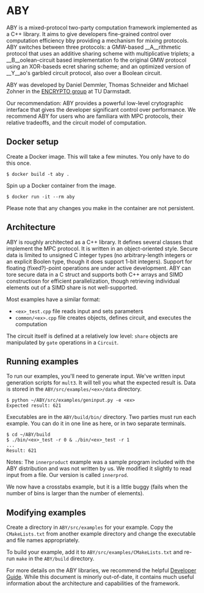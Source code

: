 # ABY

ABY is a mixed-protocol two-party computation framework implemented as a C++ library. It aims to give developers fine-grained control over computation efficiency bby providing a mechanism for mixing protocols. 
ABY switches between three protocols: a GMW-based __A__rithmetic protocol that uses an additive sharing scheme with multiplicative triplets; a __B__oolean-circuit based implementation fo the original GMW protocol using an XOR-baseds ecret sharing scheme; and an optimized version of __Y__ao's garbled circuit protocol, also over a Boolean circuit.

ABY was developed by Daniel Demmler, Thomas Schneider and Michael Zohner in the [ENCRYPTO group](https://www.encrypto.informatik.tu-darmstadt.de/encrypto/) at TU Darmstadt.

Our recommendation: ABY provides a powerful low-level crytographic interface that gives the developer significant control over performance. We recommend ABY for users who are familiara with MPC protocols, their relative tradeoffs, and the circuit model of computation.

## Docker setup

Create a Docker image. This will take a few minutes. You only have to do this once.
```
$ docker build -t aby .
```
Spin up a Docker container from the image.
```
$ docker run -it --rm aby 
```
Please note that any changes you make in the container are not persistent.

## Architecture

ABY is roughly architected as a C++ library. It defines several classes that
implement the MPC protocol. It is written in an object-oriented style. 
Secure data is limited to unsigned C integer types (no arbitrary-length integers or an explicit Boolen type, though it does support 1-bit integers). Support for floating (fixed?)-point operations are under active development. ABY can tore secure data in a C struct and supports both C++ arrays and SIMD constructiosn for efficient parallelization, though retrieving individual elements out of a SIMD share is not well-supported.

Most examples have a similar format: 
- `<ex>_test.cpp` file reads input and sets parameters
- `common/<ex>.cpp` file creates objects, defines circuit, and executes the
  computation

The circuit itself is defined at a relatively low level: `share` objects are
manipulated by `gate` operations in a `Circuit`. 

## Running examples
To run our examples, you'll need to generate input. We've written input
generation scripts for `mult3`. It will tell you what the expected result is.
Data is stored in the `ABY/src/examples/<ex>/data` directory.
```
$ python ~/ABY/src/examples/geninput.py -e <ex>
Expected result: 621
```

Executables are in the `ABY/build/bin/` directory. 
Two parties must run each example. 
You can do it in one line as here, or in two separate terminals.
```
$ cd ~/ABY/build
$ ./bin/<ex>_test -r 0 & ./bin/<ex>_test -r 1
...
Result: 621
```

Notes: The `innerproduct` example was a sample program included with the ABY distribution and was not written by us. 
We modified it slightly to read input from a file. Our version is called
`innerprod`.

We now have a crosstabs example, but it is a little buggy (fails when the
number of bins is larger than the number of elements).

## Modifying examples
Create a directory in `ABY/src/examples` for your example. Copy the
`CMakeLists.txt` from another example directory and change the executable and file names appropriately. 

To build your example, add it to `ABY/src/examples/CMakeLists.txt` and re-run `make` in the `ABY/build` directory.

For more details on the ABY libraries, we recommend the helpful 
[Developer Guide](https://www.informatik.tu-darmstadt.de/media/encrypto/encrypto_code/abydevguide.pdf). 
While this document is minorly out-of-date, it contains much useful information
about the architecture and capabilities of the framework.
